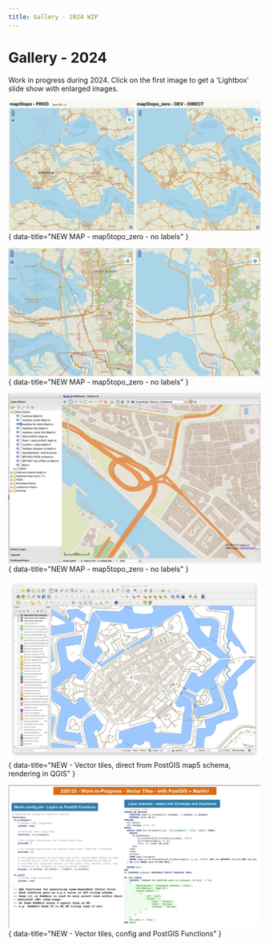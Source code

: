 ```yaml
---
title: Gallery - 2024 WIP
---
```


# Gallery - 2024

Work in progress during 2024. Click on the first image to get
a 'Lightbox' slide show with enlarged images.

![231222-map5topo-zero-1](../assets/images/screenshots/231222-map5topo_zero-1.jpg){ data-title="NEW MAP - map5topo_zero - no labels" }

![240109-map5topo-zero-2](../assets/images/screenshots/240109-map5topo_zero-2.jpg){ data-title="NEW MAP - map5topo_zero - no labels" }

![240109-map5topo-zero-3](../assets/images/screenshots/240109-map5topo_zero-3.jpg){ data-title="NEW MAP - map5topo_zero - no labels" }

![240122-wip-vector-tiles-1](../assets/images/screenshots/240122-wip-vector-tiles-1.jpg){ data-title="NEW - Vector tiles, direct from PostGIS map5 schema, rendering in QGIS" }

![240122-wip-vector-tiles-2](../assets/images/screenshots/240122-wip-vector-tiles-2.jpg){ data-title="NEW - Vector tiles, config and PostGIS Functions" }

